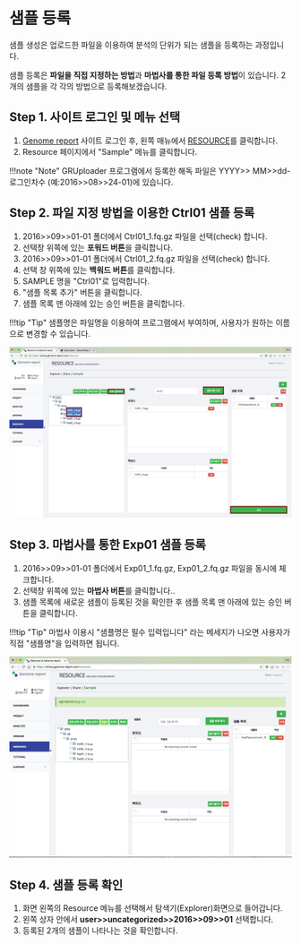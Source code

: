 # 샘플 등록

샘플 생성은 업로드한 파일을 이용하여 분석의 단위가 되는 샘플을 등록하는 과정입니다. 

샘플 등록은 **파일을 직접 지정하는 방법**과 **마법사를 통한 파일 등록 방법**이 있습니다. 2개의 샘플을 각 각의 방법으로 등록해보겠습니다.


## Step 1. 사이트 로그인 및 메뉴 선택

1. <a href="https://omics.genome-report.com/member" target="_blank">Genome report</a> 사이트 로그인 후, 왼쪽 매뉴에서 <a href="https://omics.genome-report.com/resource" target="_blank">RESOURCE</a>를 클릭합니다.
2. Resource 페이지에서 "Sample" 메뉴를 클릭합니다.

!!!note "Note"
    GRUploader 프로그램에서 등록한 해독 파일은  YYYY>> MM>>dd-로그인차수 (예:2016>>08>>24-01)에 있습니다.


## Step 2. 파일 지정 방법을 이용한 Ctrl01 샘플 등록 

1. 2016>>09>>01-01 폴더에서 Ctrl01_1.fq.gz 파일을 선택(check) 합니다.
1. 선택창 위쪽에 있는 **포워드 버튼**을 클릭합니다.
1. 2016>>09>>01-01 폴더에서 Ctrl01_2.fq.gz 파일을 선택(check) 합니다.
1. 선택 창 위쪽에 있는 **백워드 버튼**를 클릭합니다.
1. SAMPLE 명을  "Ctrl01"로 입력합니다.
1. "샘플 목록 추가" 버튼을 클릭합니다.
1. 샘플 목록 맨 아래에 있는 승인 버튼을 클릭합니다.

!!!tip "Tip"
        샘플명은 파일명을 이용하여 프로그램에서 부여하며, 사용자가 원하는 이름으로 변경할 수 있습니다.

![화면](https://github.com/genomereport/gimanual/raw/master/docs/images/sample_screen_1.jpg)


## Step 3. 마법사를 통한 Exp01 샘플 등록

1. 2016>>09>>01-01 폴더에서 Exp01_1.fq.gz, Exp01_2.fq.gz 파일을 동시에 체크합니다.
1. 선택창 위쪽에 있는 **마법사 버튼**를 클릭합니다..
1. 샘플 목록에 새로운 샘플이 등록된 것을 확인한 후 샘플 목록 맨 아래에 있는 승인 버튼을 클릭합니다.

!!!tip "Tip"
    마법사 이용시 "샘플명은 필수 입력입니다" 라는 메세지가 나오면 사용자가 직접 "샘플명"을 입력하면 됩니다.

![화면](https://github.com/genomereport/gimanual/raw/master/docs/images/sample_wizard.jpg)


## Step 4. 샘플 등록 확인

1. 화면 왼쪽의 Resource 메뉴를 선택해서 탐색기(Explorer)화면으로 들어갑니다.
1. 왼쪽 상자 안에서 **user>>uncategorized>>2016>>09>>01**  선택합니다. 
1. 등록된 2개의 샘플이 나타나는 것을 확인합니다.


